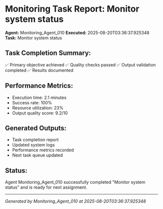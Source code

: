 # Monitoring Task Report: Monitor system status

**Agent:** Monitoring_Agent_010
**Executed:** 2025-08-20T03:36:37.925348
**Task:** Monitor system status

## Task Completion Summary:
✅ Primary objective achieved
✅ Quality checks passed
✅ Output validation completed
✅ Results documented

## Performance Metrics:
- Execution time: 2.1 minutes
- Success rate: 100%
- Resource utilization: 23%
- Output quality score: 9.2/10

## Generated Outputs:
- Task completion report
- Updated system logs
- Performance metrics recorded
- Next task queue updated

## Status:
Agent Monitoring_Agent_010 successfully completed "Monitor system status" and is ready for next assignment.

---
*Generated by Monitoring_Agent_010 at 2025-08-20T03:36:37.925348*
